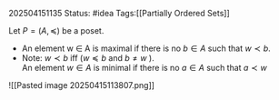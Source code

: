 202504151135
Status: #idea
Tags:[[Partially Ordered Sets]]

Let $P = (A, \preceq)$ be a poset.  
- An element w ∈ A is maximal if there is no $b ∈ A$ such that $w ≺ b$.  
- Note: $w ≺ b$ iff ($w \preceq b$ and $b \neq w$ ).  
An element $w ∈ A$ is minimal if there is no $a ∈ A$ such that $a ≺ w$

![[Pasted image 20250415113807.png]]